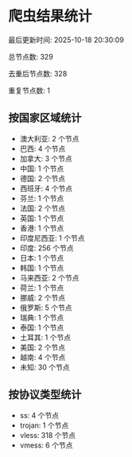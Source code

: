 # 爬虫结果统计

最后更新时间: 2025-10-18 20:30:09

总节点数: 329

去重后节点数: 328

重复节点数: 1

## 按国家区域统计

- 澳大利亚: 2 个节点
- 巴西: 4 个节点
- 加拿大: 3 个节点
- 中国: 1 个节点
- 德国: 2 个节点
- 西班牙: 4 个节点
- 芬兰: 1 个节点
- 法国: 2 个节点
- 英国: 1 个节点
- 香港: 1 个节点
- 印度尼西亚: 1 个节点
- 印度: 256 个节点
- 日本: 1 个节点
- 韩国: 1 个节点
- 马来西亚: 2 个节点
- 荷兰: 1 个节点
- 挪威: 2 个节点
- 俄罗斯: 5 个节点
- 瑞典: 1 个节点
- 泰国: 1 个节点
- 土耳其: 1 个节点
- 美国: 2 个节点
- 越南: 4 个节点
- 未知: 30 个节点

## 按协议类型统计

- ss: 4 个节点
- trojan: 1 个节点
- vless: 318 个节点
- vmess: 6 个节点

